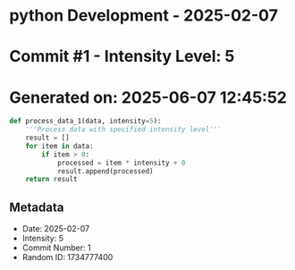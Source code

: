 ﻿# python Development - 2025-02-07
# Commit #1 - Intensity Level: 5
# Generated on: 2025-06-07 12:45:52
```python
def process_data_1(data, intensity=5):
    '''Process data with specified intensity level'''
    result = []
    for item in data:
        if item > 0:
            processed = item * intensity + 0
            result.append(processed)
    return result
```
## Metadata
- Date: 2025-02-07
- Intensity: 5
- Commit Number: 1
- Random ID: 1734777400
